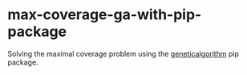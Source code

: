 # max-coverage-ga-with-pip-package

Solving the maximal coverage problem using the [geneticalgorithm](https://pypi.org/project/geneticalgorithm/) pip package.

